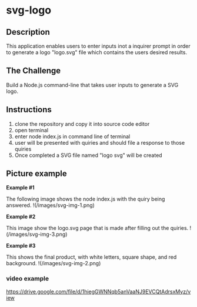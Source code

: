 # svg-logo
## Description 
This application enables users to enter inputs inot a inquirer prompt in order to generate a logo "logo.svg" file which contains the users desired results.


## The Challenge 
Build a Node.js command-line that takes user inputs to generate a SVG logo. 

## Instructions
1. clone the repository and copy it into source code editor 
2. open terminal
3. enter node index.js in command line of terminal 
4. user will be presented with quiries and should file a response to those quiries 
5. Once completed a SVG file named "logo svg" will be created 

## Picture example 
**Example #1**

The following image shows the node index.js with the quiry being answered.
!(/images/svg-img-1.png)

 **Example #2**

 This image show the logo.svg page that is made after filling out the quiries. 
!(/images/svg-img-3.png)

**Example #3**

This shows the final product, with white letters, square shape, and red background.
!(/images/svg-img-2.png)


### video example
https://drive.google.com/file/d/1hiegGWNNqb5anVaaNJ9EVCQtAdrsxMyz/view